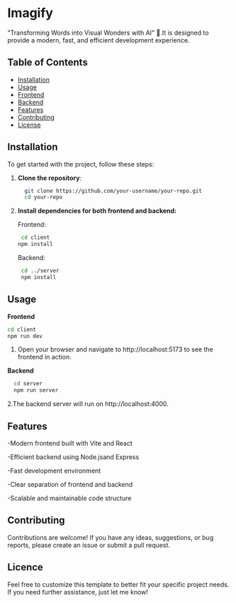 # Imagify


 "Transforming Words into Visual Wonders with AI" 🌟.It is designed to provide a modern, fast, and efficient development experience.

## Table of Contents

- [Installation](#installation)
- [Usage](#usage)
- [Frontend](#frontend)
- [Backend](#backend)
- [Features](#features)
- [Contributing](#contributing)
- [License](#license)

## Installation

To get started with the project, follow these steps:

1. **Clone the repository**:
   ```bash
     git clone https://github.com/your-username/your-repo.git
     cd your-repo
    ```
2. **Install dependencies for both frontend and backend:**
  
    Frontend:
    ```bash
     cd client
    npm install
      ```
   Backend:
    ```bash
     cd ../server
     npm install
     ```
## Usage

**Frontend**
   ```bash
  cd client
   npm run dev
   ```
   1. Open your browser and navigate to http://localhost:5173 to see the frontend in action.
   
 **Backend**
  ```bash
    cd server
    npm run server
  ```

   2.The backend server will run on http://localhost:4000.


## Features

-Modern frontend built with Vite and React

-Efficient backend using Node.jsand Express

-Fast development environment

-Clear separation of frontend and backend

-Scalable and maintainable code structure

## Contributing
Contributions are welcome! If you have any ideas, suggestions, or bug reports, please create an issue or submit a pull request.

## Licence

Feel free to customize this template to better fit your specific project needs. If you need further assistance, just let me know!

   

   
